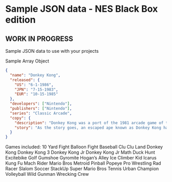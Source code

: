 # Sample JSON data - NES Black Box edition
## WORK IN PROGRESS

Sample JSON data to use with your projects

Sample Array Object

```json
{
  "name": "Donkey Kong",
  "released": {
    "US": "6-1-1986",
    "JPN": "7-15-1983",
    "EUR": "10-15-1985"
  },
  "developers": ["Nintendo"],
  "publishers": ["Nintendo"],
  "series": "Classic Arcade",
  "copy": {
    "description": "Donkey Kong was a port of the 1981 arcade game of the same name, hailed at the time as the most popular video game.",
    "story": "As the story goes, an escaped ape known as Donkey Kong has kipnapped a woman named Pauline, and takes her to a construction site. With Pauline's boyfriend, Mario, in pursuit after she yells in help for him, Donkey Kong uses his surroundings to try to stop Mario from saving his girlfriend. Along the way, Mario also finds tools and items of which can help him on his journey upwards."
  }
}
```

Games included:
10 Yard Fight
Balloon Fight
Baseball
Clu Clu Land
Donkey Kong
Donkey Kong 3
Donkey Kong Jr
Donkey Kong Jr Math
Duck Hunt
Excitebike
Golf
Gumshoe
Gyromite
Hogan’s Alley
Ice Climber
Kid Icarus
Kung Fu
Mach Rider
Mario Bros
Metroid
Pinball
Popeye
Pro Wrestling
Rad Racer
Slalom
Soccer
StackUp
Super Mario Bros
Tennis
Urban Champion
Volleyball
Wild Gunman
Wrecking Crew
